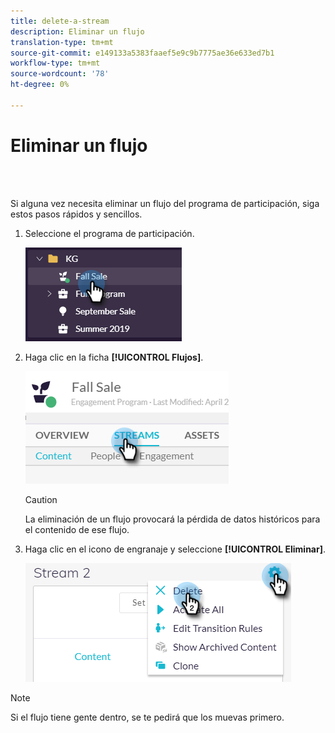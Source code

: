 ```yaml
---
title: delete-a-stream
description: Eliminar un flujo
translation-type: tm+mt
source-git-commit: e149133a5383faaef5e9c9b7775ae36e633ed7b1
workflow-type: tm+mt
source-wordcount: '78'
ht-degree: 0%

---
```



# Eliminar un flujo

<br> 

Si alguna vez necesita eliminar un flujo del programa de participación, siga estos pasos rápidos y sencillos.

1. Seleccione el programa de participación.

   ![Imagen uno](/help/sky/assets/engagement-programs/delete-a-stream/delete-a-stream-1.png)

1. Haga clic en la ficha **[!UICONTROL Flujos]**.

   ![Imagen dos](/help/sky/assets/engagement-programs/delete-a-stream/delete-a-stream-2.png)

   >[!CAUTION]
   >
   >La eliminación de un flujo provocará la pérdida de datos históricos para
   >el contenido de ese flujo.

1. Haga clic en el icono de engranaje y seleccione **[!UICONTROL Eliminar]**.

   ![Imagen tres](/help/sky/assets/engagement-programs/delete-a-stream/delete-a-stream-3.png)

>[!NOTE]
>
>Si el flujo tiene gente dentro, se te pedirá que los muevas
>primero.

